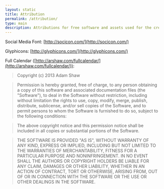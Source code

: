 ```yaml
---
layout: static
title: Attribution
permalink: /attribution/
type: main
description: Attributions for free software and assets used for the creation of this HICapacity website.
---
```


Social Media Font: [http://socicon.com/](http://socicon.com/)

Glyphicons: [http://glyphicons.com/](http://glyphicons.com/)

Full Calendar ([http://arshaw.com/fullcalendar/](http://arshaw.com/fullcalendar/)):
> Copyright (c) 2013 Adam Shaw

> Permission is hereby granted, free of charge, to any person obtaining
> a copy of this software and associated documentation files (the
> "Software"), to deal in the Software without restriction, including
> without limitation the rights to use, copy, modify, merge, publish,
> distribute, sublicense, and/or sell copies of the Software, and to
> permit persons to whom the Software is furnished to do so, subject to
> the following conditions:

> The above copyright notice and this permission notice shall be
> included in all copies or substantial portions of the Software.

> THE SOFTWARE IS PROVIDED "AS IS", WITHOUT WARRANTY OF ANY KIND,
> EXPRESS OR IMPLIED, INCLUDING BUT NOT LIMITED TO THE WARRANTIES OF
> MERCHANTABILITY, FITNESS FOR A PARTICULAR PURPOSE AND
> NONINFRINGEMENT. IN NO EVENT SHALL THE AUTHORS OR COPYRIGHT HOLDERS BE
> LIABLE FOR ANY CLAIM, DAMAGES OR OTHER LIABILITY, WHETHER IN AN ACTION
> OF CONTRACT, TORT OR OTHERWISE, ARISING FROM, OUT OF OR IN CONNECTION
> WITH THE SOFTWARE OR THE USE OR OTHER DEALINGS IN THE SOFTWARE.
